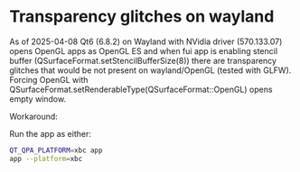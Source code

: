 # Transparency glitches on wayland

As of 2025-04-08 Qt6 (6.8.2) on Wayland with NVidia driver (570.133.07)
opens OpenGL apps as OpenGL ES and when fui app is enabling stencil buffer
(QSurfaceFormat.setStencilBufferSize(8)) there are transparency glitches
that would be not present on wayland/OpenGL (tested with GLFW).
Forcing OpenGL with QSurfaceFormat.setRenderableType(QSurfaceFormat::OpenGL)
opens empty window.

Workaround:

Run the app as either:

``` sh
QT_QPA_PLATFORM=xbc app
app --platform=xbc
```
